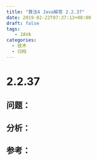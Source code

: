 ```yaml
---
title: "算法4 Java解答 2.2.37"
date: 2019-02-22T07:37:13+08:00
draft: false
tags:
   - JAVA
categories:
  - 技术
  - 归档
---
```



# 2.2.37

## 问题：


## 分析：


## 参考：


